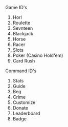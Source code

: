 Game ID's
1. Horl
2. Roulette
3. Sevnteen
4. Blackjack
5. Horse
6. Racer
7. Slots
8. Poker (Casino Hold'em)
9. Card Rush
   

Command ID's
1. Stats
2. Guide
3. Beg
4. Crime
5. Customize
6. Donate
7. Leaderboard
8. Badge

